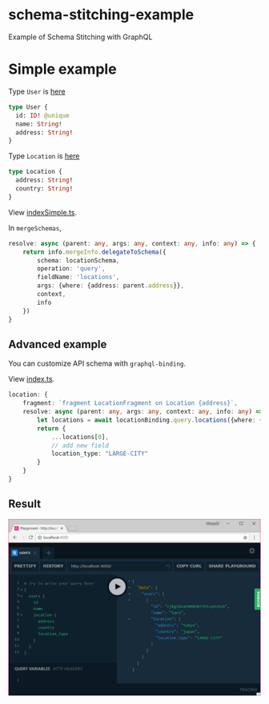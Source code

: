 # schema-stitching-example
Example of Schema Stitching with GraphQL

# Simple example

Type `User` is [here](https://github.com/onelittlenightmusic/prisma-binding-typescript-sample/blob/96ebb87e5d281c7ccef3a55c6dd1963e9c220cf6/prisma/datamodel.graphql)

```GraphQL
type User {
  id: ID! @unique
  name: String!
  address: String!
}
```

Type `Location` is [here](https://github.com/onelittlenightmusic/prisma-binding-typescript-sample/blob/4eff120b6106e992358bd78dac767802ba9d320e/prisma/datamodel.graphql)

```GraphQL
type Location {
  address: String!
  country: String!
}
```

View [indexSimple.ts](./indexSimple.ts).

In `mergeSchemas`, 

```ts
resolve: async (parent: any, args: any, context: any, info: any) => {
    return info.mergeInfo.delegateToSchema({
        schema: locationSchema,
        operation: 'query',
        fieldName: 'locations',
        args: {where: {address: parent.address}},
        context,
        info
    })
}
```

## Advanced example

You can customize API schema with `graphql-binding`.

View [index.ts](./index.ts).

```ts
location: {
    fragment: `fragment LocationFragment on Location {address}`,
    resolve: async (parent: any, args: any, context: any, info: any) => {
        let locations = await locationBinding.query.locations({where: {address: parent.address}}, info)
        return {
            ...locations[0],
            // add new field
            location_type: "LARGE-CITY"
        }
    }
}
```

## Result

![](2018-08-13-10-47-17.png)